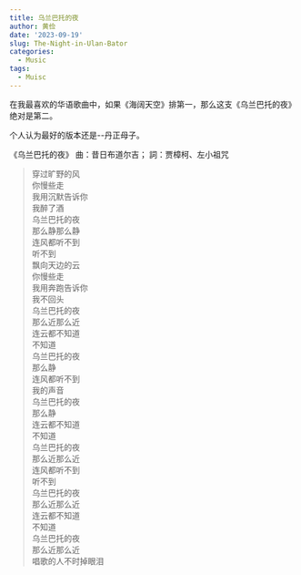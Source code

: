 ```yaml
---
title: 乌兰巴托的夜
author: 黄俭
date: '2023-09-19'
slug: The-Night-in-Ulan-Bator
categories:
  - Music
tags:
  - Muisc
---
```


在我最喜欢的华语歌曲中，如果《海阔天空》排第一，那么这支《乌兰巴托的夜》绝对是第二。

个人认为最好的版本还是--丹正母子。

《乌兰巴托的夜》 曲：昔日布道尔吉；    詞：贾樟柯、左小祖咒

>穿过旷野的风  
你慢些走  
我用沉默告诉你  
我醉了酒  
乌兰巴托的夜  
那么静那么静  
连风都听不到  
听不到  
飘向天边的云  
你慢些走  
我用奔跑告诉你  
我不回头  
乌兰巴托的夜  
那么近那么近  
连云都不知道  
不知道  
乌兰巴托的夜  
那么静  
连风都听不到  
我的声音  
乌兰巴托的夜  
那么静  
连云都不知道  
不知道  
乌兰巴托的夜  
那么近那么近  
连风都听不到  
听不到  
乌兰巴托的夜  
那么近那么近  
连云都不知道  
不知道  
乌兰巴托的夜  
那么近那么近  
唱歌的人不时掉眼泪  

